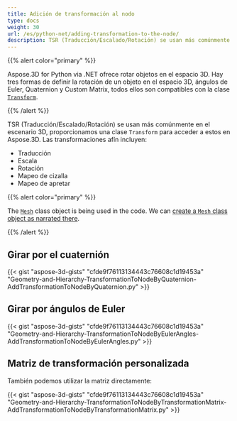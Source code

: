 ```yaml
---
title: Adición de transformación al nodo
type: docs
weight: 30
url: /es/python-net/adding-transformation-to-the-node/
description: TSR (Traducción/Escalado/Rotación) se usan más comúnmente en el escenario 3D, proporcionamos una clase Transform para acceder a estos en Aspose.3D.
---
```

{{% alert color="primary" %}}

Aspose.3D for Python via .NET ofrece rotar objetos en el espacio 3D. Hay tres formas de definir la rotación de un objeto en el espacio 3D, ángulos de Euler, Quaternion y Custom Matrix, todos ellos son compatibles con la clase [`Transform`](https://reference.aspose.com/3d/net/aspose.threed/transform).

{{% /alert %}}

TSR (Traducción/Escalado/Rotación) se usan más comúnmente en el escenario 3D, proporcionamos una clase `Transform` para acceder a estos en Aspose.3D. Las transformaciones afín incluyen:

- Traducción
- Escala
- Rotación
- Mapeo de cizalla
- Mapeo de apretar

{{% alert color="primary" %}}

The [`Mesh`](https://reference.aspose.com/3d/net/aspose.threed.entities/mesh) class object is being used in the code. We can [create a `Mesh` class object as narrated there](/3d/net/create-3d-mesh-and-scene/).

{{% /alert %}}
##  **Girar por el cuaternión**
{{< gist "aspose-3d-gists" "cfde9f76113134443c76608c1d19453a" "Geometry-and-Hierarchy-TransformationToNodeByQuaternion-AddTransformationToNodeByQuaternion.py" >}}
##  **Girar por ángulos de Euler**
{{< gist "aspose-3d-gists" "cfde9f76113134443c76608c1d19453a" "Geometry-and-Hierarchy-TransformationToNodeByEulerAngles-AddTransformationToNodeByEulerAngles.py" >}}
##  **Matriz de transformación personalizada**
También podemos utilizar la matriz directamente:

{{< gist "aspose-3d-gists" "cfde9f76113134443c76608c1d19453a" "Geometry-and-Hierarchy-TransformationToNodeByTransformationMatrix-AddTransformationToNodeByTransformationMatrix.py" >}}
